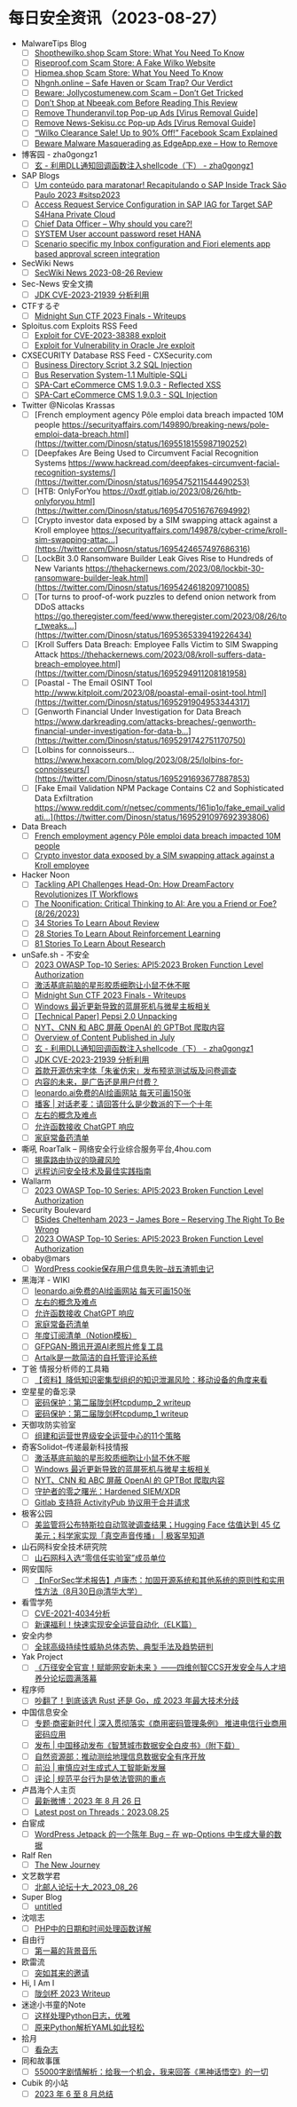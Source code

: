 # 每日安全资讯（2023-08-27）

- MalwareTips Blog
  - [ ] [Shopthewilko.shop Scam Store: What You Need To Know](https://malwaretips.com/blogs/uganda-2-3/)
  - [ ] [Riseproof.com Scam Store: A Fake Wilko Website](https://malwaretips.com/blogs/riseproof-com/)
  - [ ] [Hipmea.shop Scam Store: What You Need To Know](https://malwaretips.com/blogs/hipmea-shop/)
  - [ ] [Nhgnh.online – Safe Haven or Scam Trap? Our Verdict](https://malwaretips.com/blogs/nhgnh-online/)
  - [ ] [Beware: Jollycostumenew.com Scam – Don’t Get Tricked](https://malwaretips.com/blogs/jollycostumenew-com-scam/)
  - [ ] [Don’t Shop at Nbeeak.com Before Reading This Review](https://malwaretips.com/blogs/nbeeak-com/)
  - [ ] [Remove Thunderanvil.top Pop-up Ads [Virus Removal Guide]](https://malwaretips.com/blogs/remove-thunderanvil-top/)
  - [ ] [Remove News-Sekisu.cc Pop-up Ads [Virus Removal Guide]](https://malwaretips.com/blogs/remove-news-sekisu-cc/)
  - [ ] [“Wilko Clearance Sale! Up to 90% Off!” Facebook Scam Explained](https://malwaretips.com/blogs/wilko-clearance-sale-up-to-90-off/)
  - [ ] [Beware Malware Masquerading as EdgeApp.exe – How to Remove](https://malwaretips.com/blogs/edgeapp-exe/)
- 博客园 - zha0gongz1
  - [ ] [玄 - 利用DLL通知回调函数注入shellcode（下） - zha0gongz1](https://www.cnblogs.com/zha0gongz1/p/17638067.html)
- SAP Blogs
  - [ ] [Um conteúdo para maratonar! Recapitulando o SAP Inside Track São Paulo 2023 #sitsp2023](https://blogs.sap.com/2023/08/26/um-conteudo-para-maratonar-recapitulando-o-sap-inside-track-sao-paulo-2023-sitsp2023/)
  - [ ] [Access Request Service Configuration in SAP IAG for Target SAP S4Hana Private Cloud](https://blogs.sap.com/2023/08/26/access-request-service-configuration-in-sap-iag-for-target-sap-s4hana-private-cloud/)
  - [ ] [Chief Data Officer – Why should you care?!](https://blogs.sap.com/2023/08/26/chief-data-officer-why-should-you-care/)
  - [ ] [SYSTEM User account password reset HANA](https://blogs.sap.com/2023/08/26/system-user-account-password-reset-hana/)
  - [ ] [Scenario specific my Inbox configuration and Fiori elements app based approval screen integration](https://blogs.sap.com/2023/08/26/scenario-specific-my-inbox-configuration-and-fiori-elements-app-based-approval-screen-integration/)
- SecWiki News
  - [ ] [SecWiki News 2023-08-26 Review](http://www.sec-wiki.com/?2023-08-26)
- Sec-News 安全文摘
  - [ ] [JDK CVE-2023-21939 分析利用](https://govuln.com/news/url/gd7M)
- CTFするぞ
  - [ ] [Midnight Sun CTF 2023 Finals - Writeups](https://ptr-yudai.hatenablog.com/entry/2023/08/26/201508)
- Sploitus.com Exploits RSS Feed
  - [ ] [Exploit for CVE-2023-38388 exploit](https://sploitus.com/exploit?id=4BDDB726-7EC4-54DB-825A-396C0252345B&utm_source=rss&utm_medium=rss)
  - [ ] [Exploit for Vulnerability in Oracle Jre exploit](https://sploitus.com/exploit?id=EEAA436E-2A0E-5C21-9B69-3E885475185C&utm_source=rss&utm_medium=rss)
- CXSECURITY Database RSS Feed - CXSecurity.com
  - [ ] [Business Directory Script 3.2 SQL Injection](https://cxsecurity.com/issue/WLB-2023080092)
  - [ ] [Bus Reservation System-1.1 Multiple-SQLi](https://cxsecurity.com/issue/WLB-2023080091)
  - [ ] [SPA-Cart eCommerce CMS 1.9.0.3 - Reflected XSS](https://cxsecurity.com/issue/WLB-2023080090)
  - [ ] [SPA-Cart eCommerce CMS 1.9.0.3 - SQL Injection](https://cxsecurity.com/issue/WLB-2023080089)
- Twitter @Nicolas Krassas
  - [ ] [French employment agency Pôle emploi data breach impacted 10M people https://securityaffairs.com/149890/breaking-news/pole-emploi-data-breach.html](https://twitter.com/Dinosn/status/1695518155987190252)
  - [ ] [Deepfakes Are Being Used to Circumvent Facial Recognition Systems https://www.hackread.com/deepfakes-circumvent-facial-recognition-systems/](https://twitter.com/Dinosn/status/1695475211544490253)
  - [ ] [HTB: OnlyForYou https://0xdf.gitlab.io/2023/08/26/htb-onlyforyou.html](https://twitter.com/Dinosn/status/1695470516767694992)
  - [ ] [Crypto investor data exposed by a SIM swapping attack against a Kroll employee https://securityaffairs.com/149878/cyber-crime/kroll-sim-swapping-attac...](https://twitter.com/Dinosn/status/1695424657497686316)
  - [ ] [LockBit 3.0 Ransomware Builder Leak Gives Rise to Hundreds of New Variants https://thehackernews.com/2023/08/lockbit-30-ransomware-builder-leak.html](https://twitter.com/Dinosn/status/1695424618209710085)
  - [ ] [Tor turns to proof-of-work puzzles to defend onion network from DDoS attacks https://go.theregister.com/feed/www.theregister.com/2023/08/26/tor_tweaks...](https://twitter.com/Dinosn/status/1695365339419226434)
  - [ ] [Kroll Suffers Data Breach: Employee Falls Victim to SIM Swapping Attack https://thehackernews.com/2023/08/kroll-suffers-data-breach-employee.html](https://twitter.com/Dinosn/status/1695294911208181958)
  - [ ] [Poastal - The Email OSINT Tool http://www.kitploit.com/2023/08/poastal-email-osint-tool.html](https://twitter.com/Dinosn/status/1695291904953344317)
  - [ ] [Genworth Financial Under Investigation for Data Breach https://www.darkreading.com/attacks-breaches/-genworth-financial-under-investigation-for-data-b...](https://twitter.com/Dinosn/status/1695291742751170750)
  - [ ] [Lolbins for connoisseurs… https://www.hexacorn.com/blog/2023/08/25/lolbins-for-connoisseurs/](https://twitter.com/Dinosn/status/1695291693677887853)
  - [ ] [Fake Email Validation NPM Package Contains C2 and Sophisticated Data Exfiltration https://www.reddit.com/r/netsec/comments/161ip1o/fake_email_validati...](https://twitter.com/Dinosn/status/1695291097692393806)
- Data Breach
  - [ ] [French employment agency Pôle emploi data breach impacted 10M people](https://securityaffairs.com/149890/breaking-news/pole-emploi-data-breach.html)
  - [ ] [Crypto investor data exposed by a SIM swapping attack against a Kroll employee](https://securityaffairs.com/149878/cyber-crime/kroll-sim-swapping-attack.html)
- Hacker Noon
  - [ ] [Tackling API Challenges Head-On: How DreamFactory Revolutionizes IT Workflows](https://hackernoon.com/tackling-api-challenges-head-on-how-dreamfactory-revolutionizes-it-workflows?source=rss)
  - [ ] [The Noonification: Critical Thinking to AI: Are you a Friend or Foe? (8/26/2023)](https://hackernoon.com/8-26-2023-noonification?source=rss)
  - [ ] [34 Stories To Learn About Review](https://hackernoon.com/34-stories-to-learn-about-review?source=rss)
  - [ ] [28 Stories To Learn About Reinforcement Learning](https://hackernoon.com/28-stories-to-learn-about-reinforcement-learning?source=rss)
  - [ ] [81 Stories To Learn About Research](https://hackernoon.com/81-stories-to-learn-about-research?source=rss)
- unSafe.sh - 不安全
  - [ ] [2023 OWASP Top-10 Series: API5:2023 Broken Function Level Authorization](https://buaq.net/go-175480.html)
  - [ ] [激活基底前脑的星形胶质细胞让小鼠不休不眠](https://buaq.net/go-175476.html)
  - [ ] [Midnight Sun CTF 2023 Finals - Writeups](https://buaq.net/go-175475.html)
  - [ ] [Windows 最近更新导致的蓝屏死机与微星主板相关](https://buaq.net/go-175477.html)
  - [ ] [[Technical Paper] Pepsi 2.0 Unpacking](https://buaq.net/go-175474.html)
  - [ ] [NYT、CNN 和 ABC 屏蔽 OpenAI 的 GPTBot 爬取内容](https://buaq.net/go-175478.html)
  - [ ] [Overview of Content Published in July](https://buaq.net/go-175468.html)
  - [ ] [玄 - 利用DLL通知回调函数注入shellcode（下） - zha0gongz1](https://buaq.net/go-175463.html)
  - [ ] [JDK CVE-2023-21939 分析利用](https://buaq.net/go-175462.html)
  - [ ] [首款开源仿宋字体「朱雀仿宋」发布预览测试版及问卷调查](https://buaq.net/go-175470.html)
  - [ ] [内容的未来，是广告还是用户付费？](https://buaq.net/go-175466.html)
  - [ ] [leonardo.ai免费的AI绘画网站 每天可画150张](https://buaq.net/go-175464.html)
  - [ ] [播客 | 对话老麦：请回答什么是少数派的下一个十年](https://buaq.net/go-175467.html)
  - [ ] [左右的概念及难点](https://buaq.net/go-175455.html)
  - [ ] [允许函数接收 ChatGPT 响应](https://buaq.net/go-175456.html)
  - [ ] [家庭常备药清单](https://buaq.net/go-175457.html)
- 嘶吼 RoarTalk – 网络安全行业综合服务平台,4hou.com
  - [ ] [揭露路由协议的隐藏风险](https://www.4hou.com/posts/kjKN)
  - [ ] [远程访问安全技术及最佳实践指南](https://www.4hou.com/posts/lkLr)
- Wallarm
  - [ ] [2023 OWASP Top-10 Series: API5:2023 Broken Function Level Authorization](https://lab.wallarm.com/api52023-broken-function-level-authorization/)
- Security Boulevard
  - [ ] [BSides Cheltenham 2023 – James Bore – Reserving The Right To Be Wrong](https://securityboulevard.com/2023/08/bsides-cheltenham-2023-james-bore-reserving-the-right-to-be-wrong/)
  - [ ] [2023 OWASP Top-10 Series: API5:2023 Broken Function Level Authorization](https://securityboulevard.com/2023/08/2023-owasp-top-10-series-api52023-broken-function-level-authorization/)
- obaby@mars
  - [ ] [WordPress cookie保存用户信息失败–战五渣抓虫记](https://h4ck.org.cn/2023/08/wordpress-cookie%e4%bf%9d%e5%ad%98%e7%94%a8%e6%88%b7%e4%bf%a1%e6%81%af%e5%a4%b1%e8%b4%a5-%e6%88%98%e4%ba%94%e6%b8%a3%e6%8a%93%e8%99%ab%e8%ae%b0/)
- 黑海洋 - WIKI
  - [ ] [leonardo.ai免费的AI绘画网站 每天可画150张](https://blog.upx8.com/3807)
  - [ ] [左右的概念及难点](https://blog.upx8.com/3806)
  - [ ] [允许函数接收 ChatGPT 响应](https://blog.upx8.com/3805)
  - [ ] [家庭常备药清单](https://blog.upx8.com/3804)
  - [ ] [年度订阅清单（Notion模板）](https://blog.upx8.com/3803)
  - [ ] [GFPGAN-腾讯开源AI老照片修复工具](https://blog.upx8.com/3802)
  - [ ] [Artalk是一款简洁的自托管评论系统](https://blog.upx8.com/3801)
- 丁爸 情报分析师的工具箱
  - [ ] [【资料】降低知识密集型组织的知识泄漏风险：移动设备的角度来看](https://mp.weixin.qq.com/s?__biz=MzI2MTE0NTE3Mw==&mid=2651138326&idx=1&sn=aa779e7ce621021632b101a339264d0e&chksm=f1af5e2cc6d8d73a174aa6e117ecbeee3437ec07fe866abaf4ed6c15386daeba4434a0bf3345&scene=58&subscene=0#rd)
- 空星星的备忘录
  - [ ] [密码保护：第二届陇剑杯tcpdump_2  writeup](http://blog.rainbutterfly.xyz/2023/08/27/%e7%ac%ac%e4%ba%8c%e5%b1%8a%e9%99%87%e5%89%91%e6%9d%aftcpdump_2-writeup/)
  - [ ] [密码保护：第二届陇剑杯tcpdump_1 writeup](http://blog.rainbutterfly.xyz/2023/08/27/%e7%ac%ac%e4%ba%8c%e5%b1%8a%e9%99%87%e5%89%91%e6%9d%aftcpdump_1-writeup/)
- 天御攻防实验室
  - [ ] [组建和运营世界级安全运营中心的11个策略](https://mp.weixin.qq.com/s?__biz=MzU0MzgyMzM2Nw==&mid=2247485020&idx=1&sn=b82fe0c08e935432a4d63fcbb6d84ef3&chksm=fb04c534cc734c227c0f68152eab5db4da235be7898dec8e21a9f1bfc5990edf0aba5069a972&scene=58&subscene=0#rd)
- 奇客Solidot–传递最新科技情报
  - [ ] [激活基底前脑的星形胶质细胞让小鼠不休不眠](https://www.solidot.org/story?sid=75904)
  - [ ] [Windows 最近更新导致的蓝屏死机与微星主板相关](https://www.solidot.org/story?sid=75903)
  - [ ] [NYT、CNN 和 ABC 屏蔽 OpenAI 的 GPTBot 爬取内容](https://www.solidot.org/story?sid=75902)
  - [ ] [守护者的零之曙光：Hardened SIEM/XDR](https://www.solidot.org/story?sid=75901)
  - [ ] [Gitlab 支持将 ActivityPub 协议用于合并请求](https://www.solidot.org/story?sid=75900)
- 极客公园
  - [ ] [美监管将公布特斯拉自动驾驶调查结果；Hugging Face 估值达到 45 亿美元；科学家实现「真空声音传播」 | 极客早知道](https://mp.weixin.qq.com/s?__biz=MTMwNDMwODQ0MQ==&mid=2653008470&idx=1&sn=5055d3ea6333ba5859af6f0e254c5193&chksm=7e54cfe0492346f62f4e037247ab20526b5301f6f2f36fdf44f954d6aae3d6f5b4e09f17ed3e&scene=58&subscene=0#rd)
- 山石网科安全技术研究院
  - [ ] [山石网科入选“零信任实验室”成员单位](https://mp.weixin.qq.com/s?__biz=MzUzMDUxNTE1Mw==&mid=2247502003&idx=1&sn=041b91801a065a67bf773b1e9c4c8bf4&chksm=fa521d0dcd25941ba227718137803b9d3acf0b28bbd92019a61d8aa06d367952b6b2ad40fc93&scene=58&subscene=0#rd)
- 网安国际
  - [ ] [【InForSec学术报告】卢康杰：加固开源系统和其他系统的原则性和实用性方法（8月30日@清华大学）](https://mp.weixin.qq.com/s?__biz=MzA4ODYzMjU0NQ==&mid=2652314163&idx=1&sn=974e8133f4a1c1a28d6e4a1476cd34ad&chksm=8bc487bdbcb30eab6b5a1e0b807e583d4c1bf379029636ebcc70d8d23f11a91f40dc5936f54b&scene=58&subscene=0#rd)
- 看雪学苑
  - [ ] [CVE-2021-4034分析](https://mp.weixin.qq.com/s?__biz=MjM5NTc2MDYxMw==&mid=2458515354&idx=1&sn=282663afdadcd7ef0efccff8b4a84470&chksm=b18ec71086f94e06b9b4a5f6d56402738283e665f6656a7c01acb1ad2c0fcdebbdeda0a23a6d&scene=58&subscene=0#rd)
  - [ ] [新课福利！快速实现安全运营自动化（ELK篇）](https://mp.weixin.qq.com/s?__biz=MjM5NTc2MDYxMw==&mid=2458515354&idx=2&sn=50039031bdb7c3e5682c63a0e6ae5c88&chksm=b18ec71086f94e06efc3aa8e1fb8a244357044e18dade2fc3acc843b4ba3840e642d75ca977d&scene=58&subscene=0#rd)
- 安全内参
  - [ ] [全球高级持续性威胁总体态势、典型手法及趋势研判](https://mp.weixin.qq.com/s?__biz=MzI4NDY2MDMwMw==&mid=2247509612&idx=1&sn=6af1044a06acf79d0379c83313b3824c&chksm=ebfae14cdc8d685a1d63d554b0f6df1802d0d6ca1eb18fdd1423b07e16219ae4984ade4f328e&scene=58&subscene=0#rd)
- Yak Project
  - [ ] [《万径安全官宣！赋能网安新未来 》——四维创智CCS开发安全与人才培养分论坛圆满落幕](https://mp.weixin.qq.com/s?__biz=Mzk0MTM4NzIxMQ==&mid=2247509707&idx=1&sn=187aa696c10737a051e2915c47803310&chksm=c2d1da6ff5a653799c610a69af62a67d3eb6a6fcf83e529a5e9abbbade9d52f2b6c62d2db747&scene=58&subscene=0#rd)
- 程序师
  - [ ] [吵翻了！到底该选 Rust 还是 Go，成 2023 年最大技术分歧](https://www.techug.com/post/there-s-a-commotion-whether-to-choose-rust-or-go-is-the-biggest-technical-disagreement-in-fbdd8dcbb776bb569f2d/)
- 中国信息安全
  - [ ] [专题·商密新时代 | 深入贯彻落实《商用密码管理条例》 推进电信行业商用密码应用](https://mp.weixin.qq.com/s?__biz=MzA5MzE5MDAzOA==&mid=2664191337&idx=1&sn=2a5d5f0cca5bc0ec80e7a5df4fb80fb9&chksm=8b595790bc2ede8642fb5667b3f9b2e76fe3da8b98ce6eca0bb094815fb3e6233ec71fe8304d&scene=58&subscene=0#rd)
  - [ ] [发布 | 中国移动发布《智慧城市数据安全白皮书》（附下载）](https://mp.weixin.qq.com/s?__biz=MzA5MzE5MDAzOA==&mid=2664191337&idx=2&sn=37c7c1c308e95ec77e7a2f2decc133d8&chksm=8b595790bc2ede864c749291f6ae7d6481d85fd1c82b04c049476965f799fcd92c102762af97&scene=58&subscene=0#rd)
  - [ ] [自然资源部：推动测绘地理信息数据安全有序开放](https://mp.weixin.qq.com/s?__biz=MzA5MzE5MDAzOA==&mid=2664191337&idx=3&sn=8e45c48ec10c7009d4455d30ab214b05&chksm=8b595790bc2ede86cce4db624f84d6a327787e127724c7add93df84aa55f7ab74d0325d47e6a&scene=58&subscene=0#rd)
  - [ ] [前沿 | 审慎应对生成式人工智能新发展](https://mp.weixin.qq.com/s?__biz=MzA5MzE5MDAzOA==&mid=2664191337&idx=4&sn=8409ab735e6d406734c24f4e1e63930f&chksm=8b595790bc2ede861022ba1a9faea6b8bee5cd3d60a14726be49505c2e1b735f79a7d049e5de&scene=58&subscene=0#rd)
  - [ ] [评论 | 规范平台行为是依法管网的重点](https://mp.weixin.qq.com/s?__biz=MzA5MzE5MDAzOA==&mid=2664191337&idx=5&sn=9ac3f6d64604e01f504e0d05acd05b36&chksm=8b595790bc2ede86a97c58fd67017ea74c885965f5625edf1afe7998b90a12aad2ce2f5137b5&scene=58&subscene=0#rd)
- 卢昌海个人主页
  - [ ] [最新微博：2023 年 8 月 26 日](https://www.changhai.org/articles/miscellaneous/blog/202308.php#latest)
  - [ ] [Latest post on Threads：2023.08.25](https://www.changhai.org/articles/miscellaneous/eblog/202308.php#latest)
- 白宦成
  - [ ] [WordPress Jetpack 的一个陈年 Bug – 在 wp-Options 中生成大量的数据](https://www.ixiqin.com/2023/08/27/an-aging-bug-in-wordpress-jetpack-generating-a-large/)
- Ralf Ren
  - [ ] [The New Journey](https://ralf.ren/the-new-journey/)
- 文艺数学君
  - [ ] [北邮人论坛十大_2023_08_26](https://mathpretty.com/16249.html)
- Super Blog
  - [ ] [untitled](https://superpung.com/untitled/)
- 沈唁志
  - [ ] [PHP中的日期和时间处理函数详解](https://qq52o.me/2821.html)
- 自由行
  - [ ] [第一幕的背景音乐](https://www.lfhacks.com/game/diablo-act-i-music/)
- 欧雷流
  - [ ] [突如其来的邀请](https://ourai.ws/posts/unexpected-invitation/)
- Hi, I Am I
  - [ ] [陇剑杯 2023 Writeup](https://5ime.cn/longjiancup-2023.html)
- 迷途小书童的Note
  - [ ] [这样处理Python日志，优雅](https://xugaoxiang.com/2023/08/26/python-loguru/)
  - [ ] [原来Python解析YAML如此轻松](https://xugaoxiang.com/2023/08/26/python-yaml/)
- 拾月
  - [ ] [看杂志](https://www.skyue.com/23082618.html)
- 同和故事匯
  - [ ] [55000字剧情解析：给我一个机会，我来回答《黑神话悟空》的一切](https://hocassian.cn/archives/article/11586/)
- Cubik 的小站
  - [ ] [2023 年 6 至 8 月总结](https://www.cubik65536.top/2023-06-07-08-MonthJournal/)
